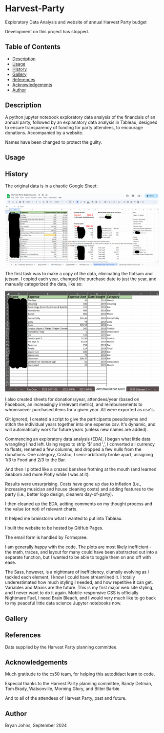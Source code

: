 # Harvest-Party
Exploratory Data Analysis and website of annual Harvest Party budget

Development on this project has stopped.

## Table of Contents

- [Description](#description)
- [Usage](#usage)
- [History](#history)
- [Gallery](#gallery)
- [References](#references)
- [Acknowledgements](#acknowledgements)
- [Author](#author)

## Description

A python jupyter notebook exploratory data analysis of the financials of an annual party, followed by an explanatory data analysis in Tableau, designed to ensure transparency of funding for party attendees, to encourage donations. Accompanied by a website.

Names have been changed to protect the guilty.

## Usage

## History

The original data is in a chaotic Google Sheet:

![Sample of Original Google Sheet](./resources/images/HP%20Google%20Sheet%20Sample.png)

The first task was to make a copy of the data, eliminating the flotsam and jetsam. I copied each year, changed the purchase date to just the year, and manually categorized the data, like so:

![Sample of Cleaned Spreadsheet](./resources/images/HP%20Cleaned%20Sheet%20Sample.png)

I also created sheets for donations/year, attendees/year (based on Facebook, an increasingly irrelevant metric), and reimbursements to whomsoever purchased items for a given year. All were exported as csv's.

Git ignored, I created a script to give the participants pseudonyms and stitch the individual years together into one expense csv. It's dynamic, and will automatically work for future years (unless new names are added).

Commencing an exploratory data analysis (EDA), I began what little data wrangling I had left. Using regex to strip '$' and ',', I converted all currency to floats, renamed a few columns, and dropped a few nulls from the donations. One category, Costco, I semi-arbitrarily broke apart, assigning 1/3 to Food and 2/3 to the Bar.

And then I plotted like a crazed banshee frothing at the mouth (and learned Seaborn and more Plotly while I was at it).

Results were unsurprising. Costs have gone up due to inflation (i.e., increasing musician and house cleaning costs) and adding features to the party (i.e., better logo design, cleaners day-of-party).

I then cleaned up the EDA, adding comments on my thought process and the value (or not) of relevant charts.

It helped me brainstorm what I wanted to put into Tableau.

I built the website to be hosted by GitHub Pages. 

The email form is handled by Formspree.

I am generally happy with the code. The plots are most likely inefficient - the math, traces, and layout for many could have been abstracted out into a separate function, but I wanted to be able to toggle them on and off with ease.

The Sass, however, is a nightmare of inefficiency, clumsily evolving as I tackled each element. I know I could have streamlined it. I totally underestimated how much styling I needed, and how repetitive it can get. Variables and Mixins are the future. This is my first major web site styling, and I never want to do it again. Mobile-responsive CSS is officially Nightmare Fuel, I need Brain Bleach, and I would very much like to go back to my peaceful little data science Jupyter notebooks now.

## Gallery

## References

Data supplied by the Harvest Party planning committee.

## Acknowledgements

Much gratitude to the cs50 team, for helping this autodidact learn to code.

Especial thanks to the Harvest Party planning committee, Randy Detman, Tom Brady, Watsonville, Morning Glory, and Bitter Barbie.

And to all of the attendees of Harvest Party, past and future.

## Author

Bryan Johns, September 2024
